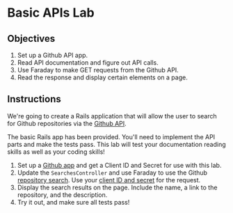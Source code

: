 # Basic APIs Lab

## Objectives

  1. Set up a Github API app.
  2. Read API documentation and figure out API calls.
  3. Use Faraday to make GET requests from the Github API.
  4. Read the response and display certain elements on a page.

## Instructions

We're going to create a Rails application that will allow the user to
search for Github repositories via the [Github API](https://developer.github.com/v3/).

The basic Rails app has been provided. You'll need to implement the API
parts and make the tests pass. This lab will test your documentation
reading skills as well as your coding skills!

1. Set up a [Github app](https://github.com/settings/developers) and get a Client ID and Secret for use with
   this lab.
2. Update the `SearchesController` and use Faraday to use the Github
   [repository search](https://developer.github.com/v3/search/#search-repositories). Use your [client ID and secret](https://developer.github.com/v3/#increasing-the-unauthenticated-rate-limit-for-oauth-applications) for the request.
3. Display the search results on the page. Include the name, a link to
   the repository, and the description.
4. Try it out, and make sure all tests pass!
